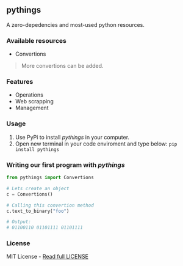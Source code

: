 ## pythings
A zero-depedencies and most-used python resources.

### Available resources
- Convertions
> More convertions can be added.

### Features
- Operations
- Web scrapping
- Management

### Usage
1. Use PyPi to install _pythings_ in your computer.
2. Open new terminal in your code enviroment and type below:
`pip install pythings`

### Writing our first program with _pythings_
```python
from pythings import Convertions

# Lets create an object
c = Convertions()

# Calling this convertion method
c.text_to_binary("foo")

# Output:
# 01100110 01101111 01101111
```
### License
MIT License - [Read full LICENSE](./LICENSE)